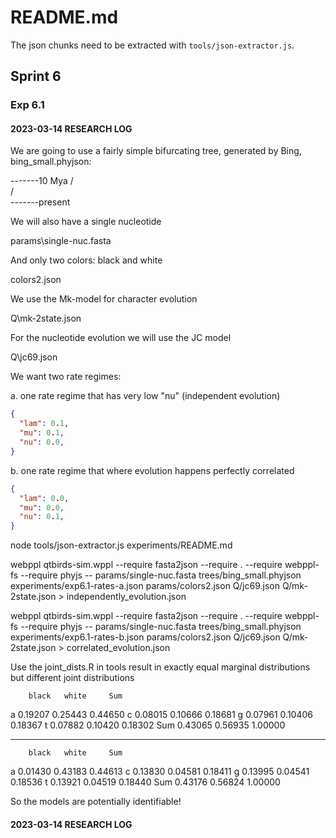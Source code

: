# README.md

The json chunks need to be extracted with `tools/json-extractor.js`.

## Sprint 6

### Exp 6.1

#### 2023-03-14 RESEARCH LOG

We are going to use a fairly simple bifurcating tree, generated by Bing, bing_small.phyjson:

  -------10 Mya
   /\
  /  \
  -------present

We will also have a single nucleotide

params\single-nuc.fasta

And only two colors: black and white

colors2.json

We use the Mk-model for character evolution

Q\mk-2state.json

For the nucleotide evolution we will use the JC model

Q\jc69.json

We want two rate regimes:

a. one rate regime that has very low "nu" (independent evolution)

```json exp6.1-rates-a
{
  "lam": 0.1,
  "mu": 0.1,
  "nu": 0.0,
} 
```

b. one rate regime that where evolution happens perfectly correlated

```json exp6.1-rates-b
{
  "lam": 0.0,
  "mu": 0.0,
  "nu": 0.1,
} 
```

node tools/json-extractor.js experiments/README.md

webppl qtbirds-sim.wppl --require fasta2json --require . --require webppl-fs --require phyjs --  params/single-nuc.fasta trees/bing_small.phyjson experiments/exp6.1-rates-a.json params/colors2.json Q/jc69.json Q/mk-2state.json > independently_evolution.json

webppl qtbirds-sim.wppl --require fasta2json --require . --require webppl-fs --require phyjs --  params/single-nuc.fasta trees/bing_small.phyjson experiments/exp6.1-rates-b.json params/colors2.json Q/jc69.json Q/mk-2state.json > correlated_evolution.json

Use the joint_dists.R in tools result in exactly equal marginal distributions but different joint distributions


        black   white     Sum
  a   0.19207 0.25443 0.44650
  c   0.08015 0.10666 0.18681
  g   0.07961 0.10406 0.18367
  t   0.07882 0.10420 0.18302
  Sum 0.43065 0.56935 1.00000

-------------------------------------------------------------------------


        black   white     Sum
  a   0.01430 0.43183 0.44613
  c   0.13830 0.04581 0.18411
  g   0.13995 0.04541 0.18536
  t   0.13921 0.04519 0.18440
  Sum 0.43176 0.56824 1.00000

So the models are potentially identifiable!

#### 2023-03-14 RESEARCH LOG